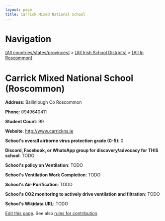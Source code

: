 ```yaml
---
layout: page
title: Carrick Mixed National School
---
```

# Navigation

[[All countries/states/provinces]](../../..) > [[All Irish School Districts]](../..) > [[All In Roscommon]](..)

# Carrick Mixed National School (Roscommon)

**Address**: Ballinlough Co Roscommon

**Phone**: 0949640411

**Student Count**: 99

**Website**: <http://www.carrickns.ie>

**School's overall airborne virus protection grade (0-5)**: 0

**Discord, Facebook, or WhatsApp group for discovery/advocacy for THIS school**: TODO

**School's policy on Ventilation**: TODO

**School's Ventilation Work Completion**: TODO

**School's Air-Purification**: TODO

**School's CO2 monitoring to actively drive ventilation and filtration**: TODO

**School's Wikidata URL**: TODO


[Edit this page](https://github.com/ventilate-schools/Ireland/edit/main/./Roscommon/Carrick_Mixed_National_School.md). See also [rules for contribution](../../../contribution-rules/)